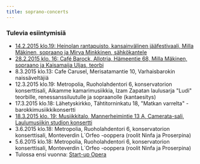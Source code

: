 ```yaml
---
title: soprano-concerts
---
```


### Tulevia esiintymisiä




- [14.2.2015 klo.19: Heinolan rantapuisto, kansainvälinen jääfestivaali, Milla Mäkinen, sopraano ja Mirva Minkkinen, sähkökantele](http://ess.menoinfo.fi/heinola/tapahtumat/heinolan-iii-kansainvalinen-jaafestivaali/475091)
- [28.2.2015 klo. 16: Café Barock, Allotria, Hämeentie 68, Milla Mäkinen, sopraano ja Kaisamaija Uljas, teorbi](http://www.cafebarock.com/events/)
- 8.3.2015 klo.13: Cafe Carusel, Merisatamantie 10, Varhaisbarokin naissäveltäjiä
- 12.3.2015 klo.19: Metropolia, Ruoholahdentori 6, konservatorion konserttisali, Aikamme kamarimusiikkia, Izam Zapatan laulusarja "Ludi" teorbille, renessanssiluutulle ja sopraanolle (kantaesitys)
- 17.3.2015 klo.18: Lähetyskirkko, Tähtitorninkatu 18, "Matkan varrelta" - barokkimusiikkikonsertti
- [18.3.2015 klo. 19: Musiikkitalo, Mannerheimintie 13 A, Camerata-sali, Laulumusiikin studion konsertti](https://www.facebook.com/events/820231668046296/)
 - 3.6.2015 klo.18: Metropolia, Ruoholahdentori 6, konservatorion konserttisali, Monteverdin L´Orfeo -ooppera (roolit Ninfa ja Proserpina)
 - 5.6.2015 klo.18: Metropolia, Ruoholahdentori 6, konservatorion konserttisali, Monteverdin L´Orfeo -ooppera (roolit Ninfa ja Proserpina)
- Tulossa ensi vuonna: [Start-up Opera](http://startupopera.blogspot.fi/)
